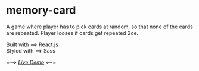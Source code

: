 # memory-card

A game where player has to pick cards at random, so that none of the cards are repeated. Player looses if cards get repeated 2ce.

Built with ==> React.js <br>
Styled with ==> Sass

_===> [Live Demo](https://grazomarin.github.io/memory-card/) <===_
